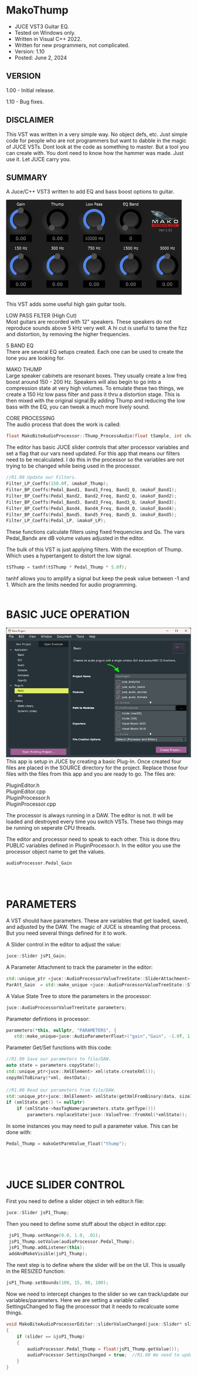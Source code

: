 # MakoThump
* JUCE VST3 Guitar EQ.
* Tested on Windows only.
* Written in Visual C++ 2022.
* Written for new programmers, not complicated.
* Version: 1.10
* Posted: June 2, 2024

VERSION
------------------------------------------------------------------
1.00 - Initial release.
       
1.10 - Bug fixes.   

DISCLAIMER
------------------------------------------------------------------  
This VST was written in a very simple way. No object defs, etc. 
Just simple code for people who are not programmers but want to 
dabble in the magic of JUCE VSTs. Dont look at the code as
something to master. But a tool you can create with. You dont need
to know how the hammer was made. Just use it. Let JUCE carry you.
       
SUMMARY
------------------------------------------------------------------
A Juce/C++ VST3 written to add EQ and bass boost options to guitar.

![Demo Image](docs/assets/MDThumpDemo02.png)

This VST adds some useful high gain guitar tools.

LOW PASS FILTER (High Cut)<br />
Most guitars are recorded with 12" speakers. These speakers do not
reproduce sounds above 5 kHz very well. A hi cut is useful to tame
the fizz and distortion, by removing the higher frequencies.

5 BAND EQ<br />
There are several EQ setups created. Each one can be used to create
the tone you are looking for.

MAKO THUMP<br />
Large speaker cabinets are resonant boxes. They usually create a
low freq boost around 150 - 200 Hz. Speakers will also begin to
go into a compression state at very high volumes. To emulate these
two things, we create a 150 Hz low pass filter and pass it thru a
distortion stage. This is then mixed with the original signal.By
adding Thump and reducing the low bass with the EQ, you can tweak
a much more lively sound.  

CORE PROCESSING<br />
The audio process that does the work is called:<br />
```C++
float MakoBiteAudioProcessor::Thump_ProcessAudio(float tSample, int channel)
```

The editor has basic JUCE slider controls that alter processor
variables and set a flag that our vars need updated. For this app
that means our filters need to be recalculated. I do this in the
processor so the variables are not trying to be changed while
being used in the processor. <br />
```C++
//R1.00 Update our Filters.  
Filter_LP_Coeffs(150.0f, &makoF_Thump);  
Filter_BP_Coeffs(Pedal_Band1, Band1_Freq, Band1_Q, &makoF_Band1);  
Filter_BP_Coeffs(Pedal_Band2, Band2_Freq, Band2_Q, &makoF_Band2);  
Filter_BP_Coeffs(Pedal_Band3, Band3_Freq, Band3_Q, &makoF_Band3);  
Filter_BP_Coeffs(Pedal_Band4, Band4_Freq, Band4_Q, &makoF_Band4);  
Filter_BP_Coeffs(Pedal_Band5, Band5_Freq, Band5_Q, &makoF_Band5);  
Filter_LP_Coeffs(Pedal_LP, &makoF_LP);  
```

 These functions calculate filters using fixed frequencies and
 Qs. The vars Pedal_Bandx are dB volume values adjusted in the 
 editor.

 The bulk of this VST is just applying filters. With the exception
 of Thump. Which uses a hypertangent to distort the low signal. 

 ```C++
 tSThump = tanhf(tSThump * Pedal_Thump * 5.0f);
```  
 tanhf allows you to amplify a signal but keep the peak value
 between -1 and 1. Which are the limits needed for audio programming.
<br />
<br />

 # BASIC JUCE OPERATION<br />
 ![Demo Image](docs/assets/jucesetup01.png)<br />
 This app is setup in JUCE by creating a basic Plug-In. Once 
 created four files are placed in the SOURCE directory for the 
 project. Replace those four files with the files from this app
 and you are ready to go. The files are:
 
 PluginEditor.h  
 PluginEditor.cpp  
 PluginProcessor.h  
 PluginProcessor.cpp  

 The processor is always running in a DAW. The editor is not.
 It will be loaded and destroyed every time you switch VSTs.
 These two things may be running on seperate CPU threads.<br />

 The editor and processor need to speak to each other. This is done
 thru PUBLIC variables defined in PluginProcessor.h. In the
 editor you use the processor object name to get the values.<br />
 ```C++
 audioProcessor.Pedal_Gain
```         
<br />
<br />

# PARAMETERS<br />
 A VST should have parameters. These are variables that get
 loaded, saved, and adjusted by the DAW. The magic of JUCE is 
 streamling that process. But you need several things defined for
 it to work.

 A Slider control in the editor to adjust the value:  
```C++
juce::Slider jsP1_Gain;
```  

A Parameter Attachment to track the parameter in the editor:  
```C++
std::unique_ptr <juce::AudioProcessorValueTreeState::SliderAttachment> ParAtt_Gain;  
ParAtt_Gain  = std::make_unique <juce::AudioProcessorValueTreeState::SliderAttachment>(p.parameters, "gain", jsP1_Gain);
```

A Value State Tree to store the parameters in the processor:  
```C++
juce::AudioProcessorValueTreeState parameters;
```  

Parameter defintions in processor:  
```C++
parameters(*this, nullptr, "PARAMETERS", {
   std::make_unique<juce::AudioParameterFloat>("gain","Gain", -1.0f, 1.0f, .0f),
```

Parameter Get/Set functions with this code:<br />
```C++
//R1.00 Save our parameters to file/DAW.    
auto state = parameters.copyState();    
std::unique_ptr<juce::XmlElement> xml(state.createXml());    
copyXmlToBinary(*xml, destData);  

//R1.00 Read our parameters from file/DAW.  
std::unique_ptr<juce::XmlElement> xmlState(getXmlFromBinary(data, sizeInBytes));  
if (xmlState.get() != nullptr)  
    if (xmlState->hasTagName(parameters.state.getType()))    
        parameters.replaceState(juce::ValueTree::fromXml(*xmlState));  
```

In some instances you may need to pull a parameter value. This can be done with:  
```C++
Pedal_Thump = makoGetParmValue_float("thump");
```
<br />
<br />

# JUCE SLIDER CONTROL<br />
First you need to define a slider object in teh editor.h file:  
```C++
juce::Slider jsP1_Thump;
```
Then you need to define some stuff about the object in editor.cpp:  
```C++
 jsP1_Thump.setRange(0.0, 1.0, .01);
 jsP1_Thump.setValue(audioProcessor.Pedal_Thump);
 jsP1_Thump.addListener(this);
 addAndMakeVisible(jsP1_Thump);
```
The next step is to define where the slider will be on the UI. This is usually in the RESIZED function:  
```C++
jsP1_Thump.setBounds(100, 15, 80, 100);
```
Now we need to intercept changes to the slider so we can track/update our variables/parameters. Here we are setting
a variable called SettingsChanged to flag the processor that it needs to recalcuate some things.  
```C++
void MakoBiteAudioProcessorEditor::sliderValueChanged(juce::Slider* slider)
{    
    if (slider == &jsP1_Thump)
    {
        audioProcessor.Pedal_Thump = float(jsP1_Thump.getValue());
        audioProcessor.SettingsChanged = true;  //R1.00 We need to update settings in processor.
    }
}
```

 
 
 
 
 
 




